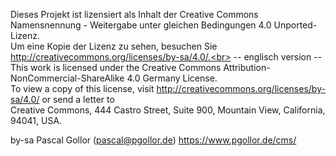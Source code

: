 Dieses Projekt ist lizensiert als Inhalt der
Creative Commons Namensnennung - Weitergabe unter gleichen Bedingungen 4.0 Unported-Lizenz.<br>
Um eine Kopie der Lizenz zu sehen, besuchen Sie http://creativecommons.org/licenses/by-sa/4.0/.<br>
-- englisch version --<br>
This work is licensed under the Creative Commons Attribution-NonCommercial-ShareAlike 4.0 Germany License.<br>
To view a copy of this license, visit http://creativecommons.org/licenses/by-sa/4.0/ or send a letter to<br>
Creative Commons, 444 Castro Street, Suite 900, Mountain View, California, 94041, USA.

by-sa Pascal Gollor (pascal@pgollor.de)
https://www.pgollor.de/cms/
